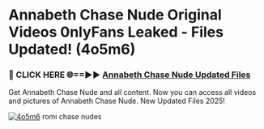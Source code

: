 # Annabeth Chase Nude Original Videos 0nlyFans Leaked - Files Updated! (4o5m6)

<h3>🔴 CLICK HERE 🌐==►► <a href="https://tinyurl.com/52m3yx9h" rel="nofollow">Annabeth Chase Nude Updated Files</a></h3>

Get Annabeth Chase Nude and all content. Now you can access all videos and pictures of Annabeth Chase Nude. New Updated Files 2025!

[![4o5m6](https://i.imgur.com/TnHtlc8.gif)](https://tinyurl.com/52m3yx9h)
romi chase nudes